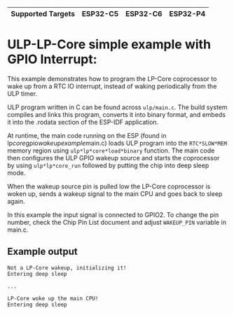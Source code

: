 | Supported Targets | ESP32-C5 | ESP32-C6 | ESP32-P4 |
| ----------------- | -------- | -------- | -------- |
# ULP-LP-Core simple example with GPIO Interrupt:

This example demonstrates how to program the LP-Core coprocessor to wake up from a RTC IO interrupt, instead of waking periodically from the ULP timer.

ULP program written in C can be found across `ulp/main.c`. The build system compiles and links this program, converts it into binary format, and embeds it into the .rodata section of the ESP-IDF application.

At runtime, the main code running on the ESP (found in lp*core*gpio*wake*up*example*main.c) loads ULP program into the `RTC*SLOW*MEM` memory region using `ulp*lp*core*load*binary` function. The main code then configures the ULP GPIO wakeup source and starts the coprocessor by using `ulp*lp*core_run` followed by putting the chip into deep sleep mode.

When the wakeup source pin is pulled low the LP-Core coprocessor is woken up, sends a wakeup signal to the main CPU and goes back to sleep again.

In this example the input signal is connected to GPIO2. To change the pin number, check the Chip Pin List document and adjust `WAKEUP_PIN` variable in main.c.


## Example output

```
Not a LP-Core wakeup, initializing it!
Entering deep sleep

...

LP-Core woke up the main CPU!
Entering deep sleep
```
